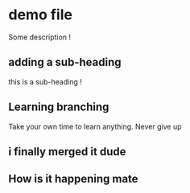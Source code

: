 # demo file

Some description !

## adding a sub-heading

this is a sub-heading !

## Learning branching

Take your own time to learn anything. Never give up

## i finally merged it dude

## How is it happening mate